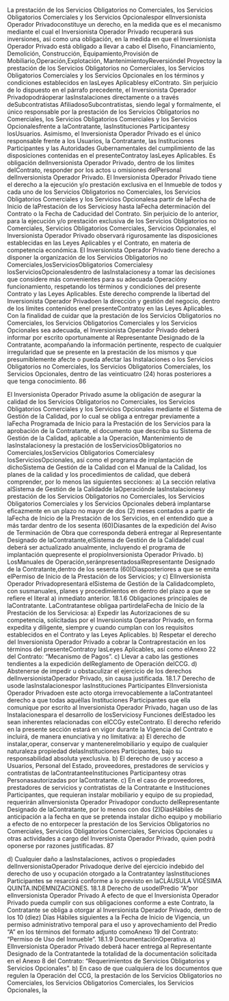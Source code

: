 La prestación de los Servicios Obligatorios no Comerciales, los Servicios Obligatorios Comerciales y los Servicios
Opcionalespor elInversionista Operador Privadoconstituye un derecho, en la medida que es el mecanismo mediante el
cual el Inversionista Operador Privado recuperará sus inversiones, así como una obligación, en la medida en que el
Inversionista Operador Privado está obligado a llevar a cabo el Diseño, Financiamiento, Demolición, Construcción,
Equipamiento,Provisión de Mobiliario,Operación,Explotación, MantenimientoyReversióndel Proyectoy la prestación
de los Servicios Obligatorios no Comerciales, los Servicios Obligatorios Comerciales y los Servicios Opcionales en los
términos y condiciones establecidos en lasLeyes Aplicablesy elContrato.
Sin perjuicio de lo dispuesto en el párrafo precedente, el Inversionista Operador Privadopodráoperar lasInstalaciones
directamente o a través deSubcontratistas AfiliadosoSubcontratistas, siendo legal y formalmente, el único responsable
por la prestación de los Servicios Obligatorios no Comerciales, los Servicios Obligatorios Comerciales y los Servicios
Opcionalesfrente a laContratante, lasInstituciones Participantesy losUsuarios.
Asimismo, el Inversionista Operador Privado es el único responsable frente a los Usuarios, la Contratante, las
Instituciones Participantes y las Autoridades Gubernamentales del cumplimiento de las disposiciones contenidas en el
presenteContratoy lasLeyes Aplicables.
Es obligación delInversionista Operador Privado, dentro de los límites delContrato, responder por los actos u omisiones
delPersonal delInversionista Operador Privado.
El Inversionista Operador Privado tiene el derecho a la ejecución y/o prestación exclusiva en el Inmueble de todos y
cada uno de los Servicios Obligatorios no Comerciales, los Servicios Obligatorios Comerciales y los Servicios
Opcionalesa partir de laFecha de Inicio de laPrestación de los Serviciosy hasta laFecha determinación del Contrato
o la Fecha de Caducidad del Contrato. Sin perjuicio de lo anterior, para la ejecución y/o prestación exclusiva de los
Servicios Obligatorios no Comerciales, Servicios Obligatorios Comerciales, Servicios Opcionales, el Inversionista
Operador Privado observará rigurosamente las disposiciones establecidas en las Leyes Aplicables y el Contrato, en
materia de competencia económica.
El Inversionista Operador Privado tiene derecho a disponer la organización de los Servicios Obligatorios no
Comerciales,losServiciosObligatorios Comercialesy losServiciosOpcionalesdentro de lasInstalacionesy a tomar las
decisiones que considere más convenientes para su adecuada Operacióny funcionamiento, respetando los términos y
condiciones del presente Contrato y las Leyes Aplicables. Este derecho comprende la libertad del Inversionista
Operador Privadoen la dirección y gestión del negocio, dentro de los límites contenidos enel presenteContratoy en las
Leyes Aplicables.
Con la finalidad de cuidar que la prestación de los Servicios Obligatorios no Comerciales, los Servicios Obligatorios
Comerciales y los Servicios Opcionales sea adecuada, el Inversionista Operador Privado deberá informar por escrito
oportunamente al Representante Designado de la Contratante, acompañando la información pertinente, respecto de
cualquier irregularidad que se presente en la prestación de los mismos y que presumiblemente afecte o pueda afectar
las Instalaciones o los Servicios Obligatorios no Comerciales, los Servicios Obligatorios Comerciales, los Servicios
Opcionales, dentro de las veinticuatro (24) horas posteriores a que tenga conocimiento.
86

El Inversionista Operador Privado asume la obligación de asegurar la calidad de los Servicios Obligatorios no
Comerciales, los Servicios Obligatorios Comerciales y los Servicios Opcionales mediante el Sistema de Gestión de la
Calidad, por lo cual se obliga a entregar previamente a laFecha Programada de Inicio para la Prestación de los Servicios
para la aprobación de la Contratante, el documento que describa su Sistema de Gestión de la Calidad, aplicable a la
Operación, Mantenimiento de lasInstalacionesy la prestación de losServiciosObligatorios no Comerciales,losServicios
Obligatorios Comercialesy losServiciosOpcionales, así como el programa de implantación de dichoSistema de Gestión
de la Calidad con el Manual de la Calidad, los planes de la calidad y los procedimientos de calidad, que deberá
comprender, por lo menos las siguientes secciones:
a) La sección relativa alSistema de Gestión de la Calidadde laOperaciónde lasInstalacionesy prestación de los
Servicios Obligatorios no Comerciales, los Servicios Obligatorios Comerciales y los Servicios Opcionales
deberá implantarse eficazmente en un plazo no mayor de dos (2) meses contados a partir de laFecha de Inicio
de la Prestación de los Servicios, en el entendido que a más tardar dentro de los sesenta (60)Díasantes de la
expedición del Aviso de Terminación de Obra que corresponda deberá entregar al Representante Designado
de laContratante,elSistema de Gestión de la Calidadel cual deberá ser actualizado anualmente, incluyendo
el programa de implantación quepresente el propioInversionista Operador Privado.
b) LosManuales de Operación,seránpresentadosalRepresentante Designado de la Contratante,dentro de los
sesenta (60)Díasposteriores a que se emita elPermiso de Inicio de la Prestación de los Servicios; y
c) ElInversionista Operador Privadopresentará elSistema de Gestión de la Calidadcompleto, con susmanuales,
planes y procedimientos en dentro del plazo a que se refiere el literal a) inmediato anterior.
18.1.6 Obligaciones principales de laContratante.
LaContratantese obligaa partirdelaFecha de Inicio de la Prestación de los Serviciosa:
a) Expedir las Autorizaciones de su competencia, solicitadas por el Inversionista Operador Privado, en forma
expedita y diligente, siempre y cuando cumplan con los requisitos establecidos en el Contrato y las Leyes
Aplicables.
b) Respetar el derecho del Inversionista Operador Privado a cobrar la Contraprestación en los términos del
presenteContratoy lasLeyes Aplicables, así como elAnexo 22 del Contrato: “Mecanismo de Pagos”.
c) Llevar a cabo las gestiones tendientes a la expedición delReglamento de Operación delCCG.
d) Abstenerse de impedir u obstaculizar el ejercicio de los derechos delInversionistaOperador Privado, sin causa
justificada.
18.1.7 Derecho de usode lasInstalacionespor lasInstituciones Participantes
ElInversionista Operador Privadoen este acto otorga irrevocablemente a laContratanteel derecho a que todas aquéllas
Instituciones Participantes que ella comunique por escrito al Inversionista Operador Privado, hagan uso de las
Instalacionespara el desarrollo de losServiciosy Funciones delEstadoo les sean inherentes relacionadas con elCCGy
esteContrato.
El derecho referido en la presente sección estará en vigor durante la Vigencia del Contrato e incluirá, de manera
enunciativa y no limitativa:
a) El derecho de instalar,operar, conservar y mantenerelmobiliario y equipo de cualquier naturaleza propiedad
delasInstituciones Participantes, bajo su responsabilidad absoluta yexclusiva.
b) El derecho de uso y acceso a Usuarios, Personal del Estado, proveedores, prestadores de servicios y
contratistas de laContratanteeInstituciones Participantesy otras Personasautorizadas por laContratante.
c) En el caso de proveedores, prestadores de servicios y contratistas de la Contratante e Instituciones
Participantes, que requieran instalar mobiliario y equipo de su propiedad, requerirán alInversionista Operador
Privadopor conducto delRepresentante Designado de laContratante, por lo menos con dos (2)DíasHábiles
de anticipación a la fecha en que se pretenda instalar dicho equipo y mobiliario a efecto de no entorpecer la
prestación de los Servicios Obligatorios no Comerciales, Servicios Obligatorios Comerciales, Servicios
Opcionales u otras actividades a cargo del Inversionista Operador Privado, quien podrá oponerse por
razones justificadas.
87

d) Cualquier daño a lasInstalaciones, activos o propiedades delInversionistaOperador Privadoque derive del
ejercicio indebido del derecho de uso y ocupación otorgado a la Contratantey lasInstituciones Participantes
se resarcirá conforme a lo previsto en laCLÁUSULA VIGÉSIMA QUINTA.INDEMNIZACIONES.
18.1.8 Derecho de usodelPredio “A”por elInversionista Operador Privado
A efecto de que el Inversionista Operador Privado pueda cumplir con sus obligaciones conforme a este Contrato, la
Contratante se obliga a otorgar al Inversionista Operador Privado, dentro de los 10 (diez) Días Hábiles siguientes a la
Fecha de Inicio de Vigencia, un permiso administrativo temporal para el uso y aprovechamiento del Predio “A” en los
términos del formato adjunto comoAnexo 19 del Contrato: “Permiso de Uso del Inmueble”.
18.1.9 DocumentaciónOperativa.
a) ElInversionista Operador Privado deberá hacer entrega al Representante Designado de la Contratantede la
totalidad de la documentación solicitada en el Anexo 8 del Contrato: “Requerimientos de Servicios
Obligatorios y Servicios Opcionales”.
b) En caso de que cualquiera de los documentos que regulen la Operación del CCG, la prestación de los
Servicios Obligatorios no Comerciales, los Servicios Obligatorios Comerciales, los Servicios Opcionales, la
